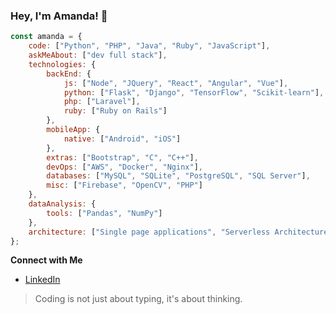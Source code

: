 ### Hey, I'm Amanda! 👋

```javascript
const amanda = {
    code: ["Python", "PHP", "Java", "Ruby", "JavaScript"],
    askMeAbout: ["dev full stack"],
    technologies: {
        backEnd: {
            js: ["Node", "JQuery", "React", "Angular", "Vue"],
            python: ["Flask", "Django", "TensorFlow", "Scikit-learn"],
            php: ["Laravel"],
            ruby: ["Ruby on Rails"]
        },
        mobileApp: {
            native: ["Android", "iOS"]
        },
        extras: ["Bootstrap", "C", "C++"],
        devOps: ["AWS", "Docker", "Nginx"],
        databases: ["MySQL", "SQLite", "PostgreSQL", "SQL Server"],
        misc: ["Firebase", "OpenCV", "PHP"]
    },
    dataAnalysis: {
        tools: ["Pandas", "NumPy"]
    },
    architecture: ["Single page applications", "Serverless Architecture"]
};
``` 

<strong>Connect with Me</strong>

- [LinkedIn](your_linkedin_profile)

> Coding is not just about typing, it's about thinking.
